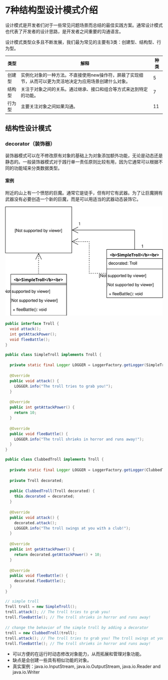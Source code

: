 # 7种结构型设计模式介绍

设计模式是开发者们对于一些常见问题场景而总结的最佳实践方案。通常设计模式也代表了开发者的设计思路，是开发者之间重要的沟通语言。

设计模式类型众多且不断发展，我们最为常见的主要有3类：创建型、结构型、行为型。

类型 | 解释 | 种类
--- | --- | ---
创建型 | 实例化对象的一种方法。不直接使用new操作符，屏蔽了实现细节，从而可以更为灵活地决定为应用场景创建什么对象。 | 5
结构型 | 关注于对象之间的关系。通过继承、接口和组合等方式来达到特定的功能。 | 7
行为型 | 主要关注对象之间如果沟通。 | 11

## 结构性设计模式

### decorator（装饰器）

装饰器模式可以在不修改原有对象的基础上为对象添加额外功能，无论是动态还是静态的。一般装饰器模式对于践行单一责任原则比较有用，因为它通常可以根据不同的功能域来分类数据类型。

#### 案例

附近的山上有一个愤怒的巨魔。通常它是徒手，但有时它有武器。为了让巨魔拥有武器没有必要创造一个新的巨魔，而是可以用适当的武器动态装饰它。

![decorator](https://raw.githubusercontent.com/richardmars/blog/master/res/design-pattern/structural-patterns.svg)

```java
public interface Troll {
  void attack();
  int getAttackPower();
  void fleeBattle();
}
```

```java
public class SimpleTroll implements Troll {

  private static final Logger LOGGER = LoggerFactory.getLogger(SimpleTroll.class);

  @Override
  public void attack() {
    LOGGER.info("The troll tries to grab you!");
  }

  @Override
  public int getAttackPower() {
    return 10;
  }

  @Override
  public void fleeBattle() {
    LOGGER.info("The troll shrieks in horror and runs away!");
  }
}
```

```java
public class ClubbedTroll implements Troll {

  private static final Logger LOGGER = LoggerFactory.getLogger(ClubbedTroll.class);

  private Troll decorated;

  public ClubbedTroll(Troll decorated) {
    this.decorated = decorated;
  }

  @Override
  public void attack() {
    decorated.attack();
    LOGGER.info("The troll swings at you with a club!");
  }

  @Override
  public int getAttackPower() {
    return decorated.getAttackPower() + 10;
  }

  @Override
  public void fleeBattle() {
    decorated.fleeBattle();
  }
}
```

```java
// simple troll
Troll troll = new SimpleTroll();
troll.attack(); // The troll tries to grab you!
troll.fleeBattle(); // The troll shrieks in horror and runs away!

// change the behavior of the simple troll by adding a decorator
troll = new ClubbedTroll(troll);
troll.attack(); // The troll tries to grab you! The troll swings at you with a club!
troll.fleeBattle(); // The troll shrieks in horror and runs away!
```

- 可以方便的在运行时动态修改对象能力，从而拓展和管理对象功能。
- 缺点是会创建一些具有相似功能的对象。
- 真实案例：java.io.InputStream, java.io.OutputStream, java.io.Reader and java.io.Writer

